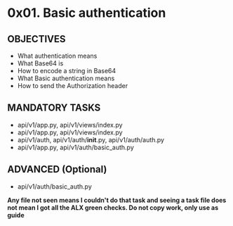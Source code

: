 # 0x01. Basic authentication

## OBJECTIVES
- What authentication means
- What Base64 is
- How to encode a string in Base64
- What Basic authentication means
- How to send the Authorization header

## MANDATORY TASKS
- api/v1/app.py, api/v1/views/index.py
- api/v1/app.py, api/v1/views/index.py
- api/v1/auth, api/v1/auth/__init__.py, api/v1/auth/auth.py
- api/v1/app.py, api/v1/auth/basic_auth.py

## ADVANCED (Optional)
- api/v1/auth/basic_auth.py


**Any file not seen means I couldn't do that task and seeing a task file does not mean I got all the ALX green checks. Do not copy work, only use as guide**
